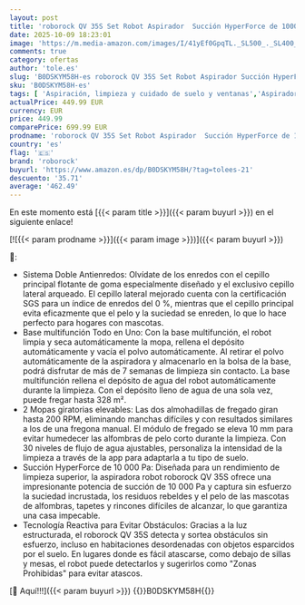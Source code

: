 ```yaml
---
layout: post
title: 'roborock QV 35S Set Robot Aspirador  Succión HyperForce de 10000 Pa con Base Multifuncional  Cepillos Dobles Antienredos  2 Mopas Giratorias Elevación Automática de 10 mm  limpiar y secar auto  Blanco'
date: 2025-10-09 18:23:01
image: 'https://m.media-amazon.com/images/I/41yEf0GpqTL._SL500_._SL400_.jpg'
comments: true
category: ofertas
author: 'tole.es'
slug: 'B0DSKYM58H-es roborock QV 35S Set Robot Aspirador Succión HyperForce de...'
sku: 'B0DSKYM58H-es'
tags: [ 'Aspiración, limpieza y cuidado de suelo y ventanas','Aspiradoras','Hogar y cocina','Robots aspiradores','roborock','🇪🇸', ]
actualPrice: 449.99 EUR
currency: EUR
price: 449.99
comparePrice: 699.99 EUR
prodname: 'roborock QV 35S Set Robot Aspirador  Succión HyperForce de 10000 Pa con Base Multifuncional  Cepillos Dobles Antienredos  2 Mopas Giratorias Elevación Automática de 10 mm  limpiar y secar auto  Blanco'
country: 'es'
flag: '🇪🇸'
brand: 'roborock'
buyurl: 'https://www.amazon.es/dp/B0DSKYM58H/?tag=tolees-21'
descuento: '35.71'
average: '462.49'
---
```


En este momento está [{{< param title >}}]({{< param buyurl >}}) en el siguiente enlace!

[![{{< param prodname >}}]({{< param image >}})]({{< param buyurl >}})

🔎:

- Sistema Doble Antienredos: Olvídate de los enredos con el cepillo principal flotante de goma especialmente diseñado y el exclusivo cepillo lateral arqueado. El cepillo lateral mejorado cuenta con la certificación SGS para un índice de enredos del 0 %, mientras que el cepillo principal evita eficazmente que el pelo y la suciedad se enreden, lo que lo hace perfecto para hogares con mascotas.
- Base multifunción Todo en Uno: Con la base multifunción, el robot limpia y seca automáticamente la mopa, rellena el depósito automáticamente y vacía el polvo automáticamente. Al retirar el polvo automáticamente de la aspiradora y almacenarlo en la bolsa de la base, podrá disfrutar de más de 7 semanas de limpieza sin contacto. La base multifunción rellena el depósito de agua del robot automáticamente durante la limpieza. Con el depósito lleno de agua de una sola vez, puede fregar hasta 328 m².
- 2 Mopas giratorias elevables: Las dos almohadillas de fregado giran hasta 200 RPM, eliminando manchas difíciles y con resultados similares a los de una fregona manual. El módulo de fregado se eleva 10 mm para evitar humedecer las alfombras de pelo corto durante la limpieza. Con 30 niveles de flujo de agua ajustables, personaliza la intensidad de la limpieza a través de la app para adaptarla a tu tipo de suelo.
- Succión HyperForce de 10 000 Pa: Diseñada para un rendimiento de limpieza superior, la aspiradora robot roborock QV 35S ofrece una impresionante potencia de succión de 10 000 Pa y captura sin esfuerzo la suciedad incrustada, los residuos rebeldes y el pelo de las mascotas de alfombras, tapetes y rincones difíciles de alcanzar, lo que garantiza una casa impecable.
- Tecnología Reactiva para Evitar Obstáculos: Gracias a la luz estructurada, el roborock QV 35S detecta y sortea obstáculos sin esfuerzo, incluso en habitaciones desordenadas con objetos esparcidos por el suelo. En lugares donde es fácil atascarse, como debajo de sillas y mesas, el robot puede detectarlos y sugerirlos como "Zonas Prohibidas" para evitar atascos.

[🛒 Aquí!!!]({{< param buyurl >}})
{{<world>}}B0DSKYM58H{{</world>}}
